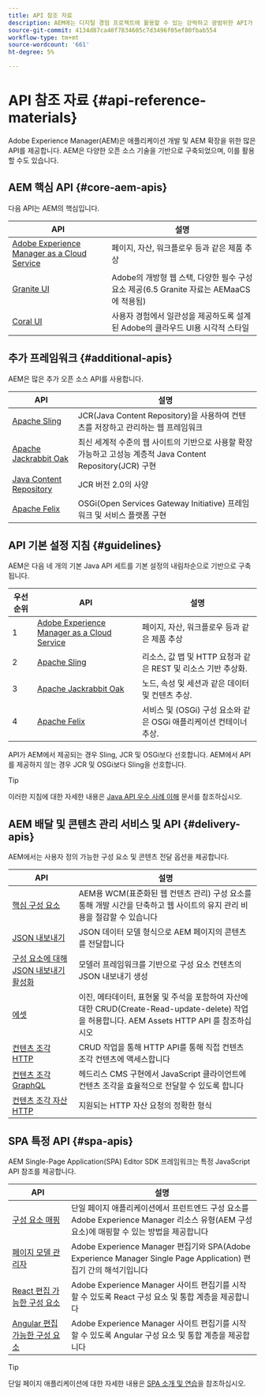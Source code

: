```yaml
---
title: API 참조 자료
description: AEM에는 디지털 경험 프로젝트에 활용할 수 있는 강력하고 광범위한 API가 있습니다.
source-git-commit: 4134d87ca40f7834605c7d3496f05ef80fbab554
workflow-type: tm+mt
source-wordcount: '661'
ht-degree: 5%

---
```


# API 참조 자료 {#api-reference-materials}

Adobe Experience Manager(AEM)은 애플리케이션 개발 및 AEM 확장을 위한 많은 API를 제공합니다. AEM은 다양한 오픈 소스 기술을 기반으로 구축되었으며, 이를 활용할 수도 있습니다.

## AEM 핵심 API {#core-aem-apis}

다음 API는 AEM의 핵심입니다.

| API | 설명 |
|---|---|
| [Adobe Experience Manager as a Cloud Service](https://docs.adobe.com/content/help/en/experience-manager-cloud-service-javadoc/index.html) | 페이지, 자산, 워크플로우 등과 같은 제품 추상 |
| [Granite UI](https://helpx.adobe.com/experience-manager/6-5/sites/developing/using/reference-materials/granite-ui/api/jcr_root/libs/granite/ui/index.html#) | Adobe의 개방형 웹 스택, 다양한 필수 구성 요소 제공(6.5 Granite 자료는 AEMaaCS에 적용됨) |
| [Coral UI](https://opensource.adobe.com/coral-spectrum/documentation/) | 사용자 경험에서 일관성을 제공하도록 설계된 Adobe의 클라우드 UI용 시각적 스타일 |

<!---
|Editor core JavaScript API reference|Provides all the base objects and concepts to support authoring of content resources|
--->

## 추가 프레임워크 {#additional-apis}

AEM은 많은 추가 오픈 소스 API를 사용합니다.

| API | 설명 |
|---|---|
| [Apache Sling](https://sling.apache.org/apidocs/sling11/) | JCR(Java Content Repository)을 사용하여 컨텐츠를 저장하고 관리하는 웹 프레임워크 |
| [Apache Jackrabbit Oak](http://jackrabbit.apache.org/oak/docs/oak_api/overview.html) | 최신 세계적 수준의 웹 사이트의 기반으로 사용할 확장 가능하고 고성능 계층적 Java Content Repository(JCR) 구현 |
| [Java Content Repository](https://docs.adobe.com/content/docs/en/spec/javax.jcr/javadocs/jcr-2.0/index.html) | JCR 버전 2.0의 사양 |
| [Apache Felix](https://felix.apache.org) | OSGi(Open Services Gateway Initiative) 프레임워크 및 서비스 플랫폼 구현 |

## API 기본 설정 지침 {#guidelines}

AEM은 다음 네 개의 기본 Java API 세트를 기본 설정의 내림차순으로 기반으로 구축됩니다.

| 우선 순위 | API | 설명 |
|---|---|---|
| 1 | [Adobe Experience Manager as a Cloud Service](https://docs.adobe.com/content/help/en/experience-manager-cloud-service-javadoc/index.html) | 페이지, 자산, 워크플로우 등과 같은 제품 추상 |
| 2 | [Apache Sling](https://sling.apache.org/apidocs/sling11/) | 리소스, 값 맵 및 HTTP 요청과 같은 REST 및 리소스 기반 추상화. |
| 3 | [Apache Jackrabbit Oak](http://jackrabbit.apache.org/oak/docs/oak_api/overview.html) | 노드, 속성 및 세션과 같은 데이터 및 컨텐츠 추상. |
| 4 | [Apache Felix](https://felix.apache.org/) | 서비스 및 (OSGi) 구성 요소와 같은 OSGi 애플리케이션 컨테이너 추상. |

API가 AEM에서 제공되는 경우 Sling, JCR 및 OSGi보다 선호합니다. AEM에서 API를 제공하지 않는 경우 JCR 및 OSGi보다 Sling을 선호합니다.

>[!TIP]
>
>이러한 지침에 대한 자세한 내용은 [Java API 우수 사례 이해](https://experienceleague.adobe.com/docs/experience-manager-learn/foundation/development/understand-java-api-best-practices.html) 문서를 참조하십시오.

## AEM 배달 및 콘텐츠 관리 서비스 및 API {#delivery-apis}

AEM에서는 사용자 정의 가능한 구성 요소 및 콘텐츠 전달 옵션을 제공합니다.

| API | 설명 |
|---|---|
| [핵심 구성 요소](https://experienceleague.adobe.com/docs/experience-manager-core-components/using/introduction.html?lang=ko-KR) | AEM용 WCM(표준화된 웹 컨텐츠 관리) 구성 요소를 통해 개발 시간을 단축하고 웹 사이트의 유지 관리 비용을 절감할 수 있습니다 |
| [JSON 내보내기](/help/implementing/developing/components/json-exporter.md) | JSON 데이터 모델 형식으로 AEM 페이지의 콘텐츠를 전달합니다 |
| [구성 요소에 대해 JSON 내보내기 활성화](/help/implementing/developing/components/enabling-json-exporter.md) | 모델러 프레임워크를 기반으로 구성 요소 컨텐츠의 JSON 내보내기 생성 |
| [에셋](/help/assets/mac-api-assets.md) | 이진, 메타데이터, 표현물 및 주석을 포함하여 자산에 대한 CRUD(Create-Read-update-delete) 작업을 허용합니다. AEM Assets HTTP API 를 참조하십시오 |
| [컨텐츠 조각 HTTP](/help/assets/content-fragments/assets-api-content-fragments.md) | CRUD 작업을 통해 HTTP API를 통해 직접 컨텐츠 조각 컨텐츠에 액세스합니다 |
| [컨텐츠 조각 GraphQL](/help/assets/content-fragments/graphql-api-content-fragments.md) | 헤드리스 CMS 구현에서 JavaScript 클라이언트에 컨텐츠 조각을 효율적으로 전달할 수 있도록 합니다 |
| [컨텐츠 조각 자산 HTTP](https://experienceleague.adobe.com/docs/experience-manager-cloud-service/assets/admin/mac-api-assets.html) | 지원되는 HTTP 자산 요청의 정확한 형식 |

## SPA 특정 API {#spa-apis}

AEM Single-Page Application(SPA) Editor SDK 프레임워크는 특정 JavaScript API 참조를 제공합니다.

| API | 설명 |
|---|---|
| [구성 요소 매핑](https://www.npmjs.com/package/@adobe/aem-spa-component-mapping) | 단일 페이지 애플리케이션에서 프런트엔드 구성 요소를 Adobe Experience Manager 리소스 유형(AEM 구성 요소)에 매핑할 수 있는 방법을 제공합니다 |
| [페이지 모델 관리자](https://www.npmjs.com/package/@adobe/aem-spa-page-model-manager) | Adobe Experience Manager 편집기와 SPA(Adobe Experience Manager Single Page Application) 편집기 간의 해석기입니다 |
| [React 편집 가능한 구성 요소](https://www.npmjs.com/package/@adobe/aem-react-editable-components) | Adobe Experience Manager 사이트 편집기를 시작할 수 있도록 React 구성 요소 및 통합 계층을 제공합니다 |
| [Angular 편집 가능한 구성 요소](https://www.npmjs.com/package/@adobe/aem-angular-editable-components) | Adobe Experience Manager 사이트 편집기를 시작할 수 있도록 Angular 구성 요소 및 통합 계층을 제공합니다 |

>[!TIP]
>
>단일 페이지 애플리케이션에 대한 자세한 내용은 [SPA 소개 및 연습](/help/implementing/developing/hybrid/introduction.md)을 참조하십시오.
